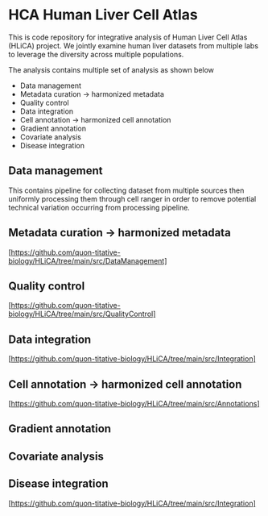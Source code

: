 # HCA Human Liver Cell Atlas

This is code repository for integrative analysis of Human Liver Cell Atlas (HLiCA) project. We jointly examine human liver datasets from multiple labs to leverage the diversity across multiple populations.


The analysis contains multiple set of analysis as shown below
* Data management
* Metadata curation → harmonized metadata
* Quality control
* Data integration
* Cell annotation → harmonized cell annotation
* Gradient annotation
* Covariate analysis
* Disease integration

## Data management
This contains pipeline for collecting dataset from multiple sources then uniformly processing them through cell ranger in order to remove potential technical variation occurring from processing pipeline.

## Metadata curation → harmonized metadata
[https://github.com/quon-titative-biology/HLiCA/tree/main/src/DataManagement]

## Quality control
[https://github.com/quon-titative-biology/HLiCA/tree/main/src/QualityControl]

## Data integration
[https://github.com/quon-titative-biology/HLiCA/tree/main/src/Integration]

## Cell annotation → harmonized cell annotation
[https://github.com/quon-titative-biology/HLiCA/tree/main/src/Annotations]

## Gradient annotation

## Covariate analysis

## Disease integration
[https://github.com/quon-titative-biology/HLiCA/tree/main/src/Integration]
